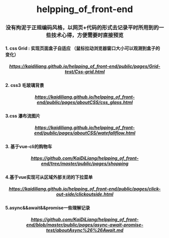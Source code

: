 # <p align="center"><strong>helpping_of_front-end</strong></p>

### <p align="center">没有拘泥于正规编码风格，以网页+代码的形式去记录平时所用到的一些技术心得，方便需要时直接预览</p>

#### 1. css Grid : 实现页面盒子自适应 （鼠标拉动浏览器窗口大小可以观测到盒子的变化）
##### <p align="center">https://kaidiliang.github.io/helpping_of_front-end/public/pages/Grid-test/Css-grid.html</p>

#### 2. css3 毛玻璃背景
##### <p align="center">https://kaidiliang.github.io/helpping_of_front-end/public/pages/aboutCSS/css_glass.html</p>

#### 3.css 瀑布流图片
##### <p align="center">https://kaidiliang.github.io/helpping_of_front-end/public/pages/aboutCSS/watefallflow.html</p>

#### 3. 基于vue-cli的购物车
##### <p align="center">https://github.com/KaiDiLiang/helpping_of_front-end/tree/master/public/pages/shopping</p>

#### 4.基于vue实现可从区域外部关闭的下拉菜单
##### <p align="center">https://kaidiliang.github.io/helpping_of_front-end/public/pages/click-out-side/clickoutside.html</p>

#### 5.async&&await&&promise一些理解记录
##### <p align="center">https://github.com/KaiDiLiang/helpping_of_front-end/blob/master/public/pages/async-await-promise-test/aboutAsync%26%26Await.md</p>
